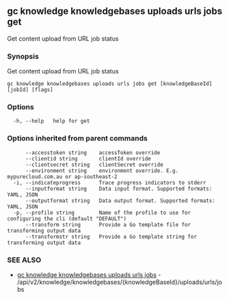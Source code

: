 ## gc knowledge knowledgebases uploads urls jobs get

Get content upload from URL job status

### Synopsis

Get content upload from URL job status

```
gc knowledge knowledgebases uploads urls jobs get [knowledgeBaseId] [jobId] [flags]
```

### Options

```
  -h, --help   help for get
```

### Options inherited from parent commands

```
      --accesstoken string    accessToken override
      --clientid string       clientId override
      --clientsecret string   clientSecret override
      --environment string    environment override. E.g. mypurecloud.com.au or ap-southeast-2
  -i, --indicateprogress      Trace progress indicators to stderr
      --inputformat string    Data input format. Supported formats: YAML, JSON
      --outputformat string   Data output format. Supported formats: YAML, JSON
  -p, --profile string        Name of the profile to use for configuring the cli (default "DEFAULT")
      --transform string      Provide a Go template file for transforming output data
      --transformstr string   Provide a Go template string for transforming output data
```

### SEE ALSO

* [gc knowledge knowledgebases uploads urls jobs](gc_knowledge_knowledgebases_uploads_urls_jobs.html)	 - /api/v2/knowledge/knowledgebases/{knowledgeBaseId}/uploads/urls/jobs


